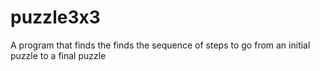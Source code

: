 # puzzle3x3
A program that finds the finds the sequence of steps to go from an initial puzzle to a final puzzle
